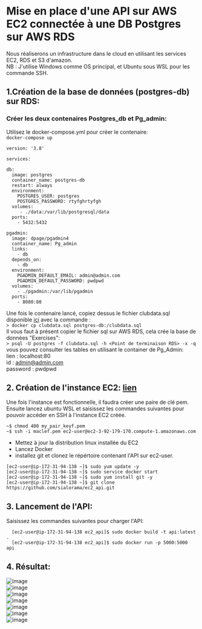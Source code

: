 # Mise en place d'une API sur AWS EC2 connectée à une DB Postgres sur AWS RDS  

Nous réaliserons un infrastructure dans le cloud en utilisant les services EC2, RDS et S3 d'amazon.  
NB : J'utilise Windows comme OS principal, et Ubuntu sous WSL pour les commande SSH.  

## 1.Création de la base de données (postgres-db) sur RDS:  

### Créer les deux contenaires Postgres_db et Pg_admin:  
Utilisez le docker-compose.yml pour créer le contenaire:  
  ```docker-compose up```
  ```code
version: '3.8'

services:

  db:
    image: postgres
    container_name: postgres-db
    restart: always
    environment:
      POSTGRES_USER: postgres
      POSTGRES_PASSWORD: rtyfghrtyfgh
    volumes:
       - ./data:/var/lib/postgresql/data
    ports:
      - 5432:5432

  pgadmin:
    image: dpage/pgadmin4
    container_name: Pg_admin
    links:
      - db
    depends_on:
      - db
    environment:
      PGADMIN_DEFAULT_EMAIL: admin@admin.com
      PGADMIN_DEFAULT_PASSWORD: pwdpwd
    volumes:
      - ./pgadmin:/var/lib/pgadmin
    ports:
      - 8080:80
```

Une fois le contenaire lancé, copiez dessus le fichier clubdata.sql disponible [ici](https://pgexercises.com/dbfiles/clubdata.sql) avec la commande :  
  ```> docker cp clubdata.sql postgres-db:/clubdata.sql```  
Il vous faut à présent copier le fichier sql sur AWS RDS, cela crée la base de données "Exercises":  
  ```> psql -U postgres -f clubdata.sql -h <Point de terminaison RDS> -x -q```  
vous pouvez consulter les tables en utilisant le container de Pg_Admin:  
lien : localhost:80  
id : admin@admin.com  
password : pwdpwd  

## 2. Création de l'instance EC2: [lien](https://aws.amazon.com/fr/ec2/?nc2=h_ql_prod_fs_ec2&ec2-whats-new.sort-by=item.additionalFields.postDateTime&ec2-whats-new.sort-order=desc)  

  Une fois l'instance est fonctionnelle, il faudra créer une paire de clé pem. Ensuite lancez ubuntu WSL et saisissez les commandes suivantes pour pouvoir accéder en SSH à l'instance EC2 créée.  
  ```
 ~$ chmod 400 my_pair_keyf.pem
 ~$ ssh -i maclef.pem ec2-user@ec2-3-92-179-170.compute-1.amazonaws.com
 ```
 - Mettez à jour la distribution linux installée du EC2  
 - Lancez Docker  
 - installez git et clonez le répértoire contenant l'API sur ec2-user.  
 ```
 [ec2-user@ip-172-31-94-138 ~]$ sudo yum update -y
 [ec2-user@ip-172-31-94-138 ~]$ sudo service docker start
 [ec2-user@ip-172-31-94-138 ~]$ sudo yum install git -y
 [ec2-user@ip-172-31-94-138 ~]$ git clone https://github.com/sialorama/ec2_api.git
 ```
 
 ## 3. Lancement de l'API:  
 Saisissez les commandes suivantes pour charger l'API:  
 
 ```
   [ec2-user@ip-172-31-94-138 ec2_api]$ sudo docker build -t api:latest .
   [ec2-user@ip-172-31-94-138 ec2_api]$ sudo docker run -p 5000:5000 api
 ```
 ## 4. Résultat:  
 
 ![image](./images/sql_file_on_s3.png)  
 ![image](./images/instance_rds.png)  
 ![image](./images/instance_ec2.png)  
 ![image](./images/Instance_ec2_2.png)  
 ![image](./images/accueil_api.png)  
 ![image](./images/api_requete_1.png)  
 ![image](./images/api_requete_2.png)  
